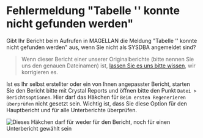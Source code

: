 # Fehlermeldung "Tabelle '' konnte nicht gefunden werden"

Gibt Ihr Bericht beim Aufrufen in MAGELLAN die Meldung "Tabelle '' konnte nicht gefunden werden" aus, wenn Sie nicht als SYSDBA angemeldet sind? 

> Wenn dieser Bericht einer unserer Originalberichte (bitte nennen Sie uns den genauen Dateinamen) ist, [lassen Sie es uns bitte wissen](http://support.stueber.de), wir korrigieren es.

Ist es Ihr selbst erstellter oder ein von Ihnen angepasster Bericht, starten Sie den Bericht bitte mit Crystal Reports und öffnen bitte den Punkt `Datei > Berichtsoptionen`. 
Hier darf das Häkchen für `Beim ersten Regenerieren überprüfen` nicht gesetzt sein. Wichtig ist, dass Sie diese Option für den Hauptbericht und für alle Unterberichte überprüfen.
 


![Dieses Häkchen darf für weder für den Bericht, noch für einen Unterbericht gewählt sein ](/assets/images/cr.beim.ersten.regenerieren.png)